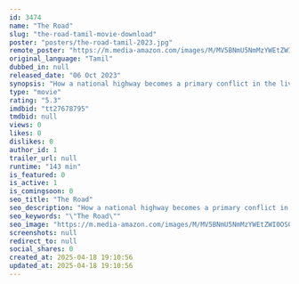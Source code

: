 ```yaml
---
id: 3474
name: "The Road"
slug: "the-road-tamil-movie-download"
poster: "posters/the-road-tamil-2023.jpg"
remote_poster: "https://m.media-amazon.com/images/M/MV5BNmU5NmMzYWEtZWI0OS00OTNmLWEzYTUtMjllMTg4MjM4NTJiXkEyXkFqcGc@._V1_SX300.jpg"
original_language: "Tamil"
dubbed_in: null
released_date: "06 Oct 2023"
synopsis: "How a national highway becomes a primary conflict in the lives of Meera, a journalist, and Maya, a college professor, and makes their life upside down."
type: "movie"
rating: "5.3"
imdbid: "tt27678795"
tmdbid: null
views: 0
likes: 0
dislikes: 0
author_id: 1
trailer_url: null
runtime: "143 min"
is_featured: 0
is_active: 1
is_comingsoon: 0
seo_title: "The Road"
seo_description: "How a national highway becomes a primary conflict in the lives of Meera, a journalist, and Maya, a college professor, and makes their life upside down."
seo_keywords: "\"The Road\""
seo_image: "https://m.media-amazon.com/images/M/MV5BNmU5NmMzYWEtZWI0OS00OTNmLWEzYTUtMjllMTg4MjM4NTJiXkEyXkFqcGc@._V1_SX300.jpg"
screenshots: null
redirect_to: null
social_shares: 0
created_at: 2025-04-18 19:10:56
updated_at: 2025-04-18 19:10:56
---
```


